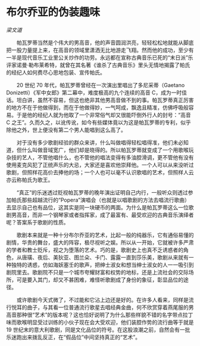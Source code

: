 # 布尔乔亚的伪装趣味

*梁文道*

　　帕瓦罗蒂当然是个伟大的男高音，他的声音圆润洪亮，轻轻松松地就能从脚底把一股力量提上来，在高音的领域里潇洒无比地游走飞翔。然而他的成功，至少有一半是现代音乐工业里公关炒作的功劳。永远都在宣称古典音乐已死的“末日派”乐评家诺曼·勒布莱希特，就曾在其名著《谁杀了古典音乐》里头无情地揭露了帕氏的经纪人如何费尽心思地包装、宣传帕氏。

　　20 世纪 70 年代，帕瓦罗蒂曾经在一次演出里唱出了多尼采蒂（Gaetano Donizetti）《军中女郎》第二幕中，难度极高的九个连续的高音 C，成为一时佳话。坦白讲，虽然不容易，但这也绝非其他男高音做不到的事。帕瓦罗蒂真正厉害的地方不在于他做得到，而在于他做得妙，一气呵成，飘逸且精准，仿佛呼吸般容易。于是他的经纪人就为他取了一个非常俗气却又很能吓倒外行人的封号：“高音 C 之王”。久而久之，以讹传讹，如今有些媒体竟以为这是帕瓦罗蒂的专利，似乎除他之外，世上便没有第二个男人能唱到这么高了。

　　对于没有多少歌剧经验的群众来讲，什么叫做唱得轻松唱得准，他们未必知道，但什么叫做音域宽广，他们却是晓得的。所以帕瓦罗蒂就变成了一个用歌喉玩杂技的艺人，不管他唱什么，也不管他的唱法变得有多油腔滑调，更不管他有没有使用麦克风犯了正统声乐的大忌，大家还是喜欢他崇拜他。一个人可以从来没听过歌剧，但照样花高价去捧他的场；一个人也可以毫不认识歌唱的艺术，但照样人云亦云称帕氏为歌王。

　　“真正”的乐迷透过贬视帕瓦罗蒂的晚年演出证明自己内行，一般听众则透过参加帕氏那些超越流行的“Popera”演唱会（也就是以唱歌剧的方法去唱流行歌曲）去显示自己也有品位，这其实是同一块硬币的两面。为什么是帕瓦罗蒂这么一位歌剧男高音，而非一个钢琴家或者指挥家，成了最富有、最受欢迎的古典音乐演绎者呢？答案系于歌剧的性质。

　　歌剧本来就是一种十分布尔乔亚的艺术，比起一般的纯器乐，它有通俗易懂的剧情，华贵的舞台，盛大的阵容，极尽视听之娱。所以从一开始，它就被许多严肃的学者和教士贬斥，视之为堕落的艺术。巧的是，歌剧史上也真不乏诱惑者的角色，从唐璜、夜后、美狄亚、图兰朵、卡门、露露一直到莎乐美，歌剧从来就有一种独特的诱惑，仿如海妖塞壬的歌声，把绅士淑女和想当绅士淑女的人一一吸引到剧院里去。歌剧院不只是一个城市夸耀财富和权势的地标，还是上流社会的交际场所，可是要入其门，却又不甚困难，难怪听歌剧成了身份的象征，彰显品位的途径。

　　或许歌剧今天式微了，不过能和它沾上边还是好的。在许多人看来，同样是流行悦耳的曲子，与其看一位普通流行歌星去唱经典金曲，何不欣赏穿着燕尾服的男高音那种很“艺术”的版本呢？这也恰好说明了为什么那些样貌不错的名字带点拉丁味而歌喉明显受过训练的小伙子现在会大受欢迎，他们装腔作势的流行曲等于就是 19 世纪末的意大利歌剧，同是文化品位的符号。在这股浪潮之前，自然会有一批乐迷跑出来拨乱反正，在“假品位”中间坚持真正的“艺术”。